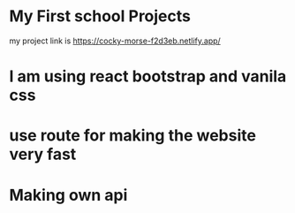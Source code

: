 # My First school Projects
my project link is https://cocky-morse-f2d3eb.netlify.app/
# I am using react bootstrap and vanila css
# use route for making the website very fast
# Making own api

